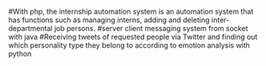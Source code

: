 
#With php, the internship automation system is an automation system that has functions such as managing interns, adding and deleting inter-departmental job persons.
#server client messaging system from socket with java
#Receiving tweets of requested people via Twitter and finding out which personality type they belong to according to emotion analysis with python
